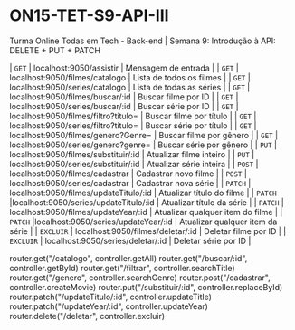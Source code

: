 # ON15-TET-S9-API-III
Turma Online Todas em Tech - Back-end | Semana 9: Introdução à API: DELETE + PUT + PATCH

| `GET` | localhost:9050/assistir | Mensagem de entrada |
| `GET` | localhost:9050/filmes/catalogo | Lista de todos os filmes |
| `GET` | localhost:9050/series/catalogo | Lista de todas as séries |
| `GET` | localhost:9050/filmes/buscar/:id | Buscar filme por ID |
| `GET` | localhost:9050/series/buscar/:id | Buscar série por ID |
| `GET` | localhost:9050/filmes/filtro?titulo= | Buscar filme por título |
| `GET` | localhost:9050/series/filtro?titulo= | Buscar série por título |
| `GET` | localhost:9050/filmes/genero?Genre= | Buscar filme por gênero |
| `GET` | localhost:9050/series/genero?genre= | Buscar série por gênero |
| `PUT` | localhost:9050/filmes/substituir/:id | Atualizar filme inteiro |
| `PUT` | localhost:9050/series/substituir/:id | Atualizar série inteira |
| `POST` | localhost:9050/filmes/cadastrar | Cadastrar novo filme |
| `POST` | localhost:9050/series/cadastrar | Cadastrar nova série |
| `PATCH` | localhost:9050/filmes/updateTitulo/:id | Atualizar título do filme |
| `PATCH` |localhost:9050/series/updateTitulo/:id | Atualizar título da série |
| `PATCH` | localhost:9050/filmes/updateYear/:id | Atualizar qualquer item do filme |
| `PATCH` |localhost:9050/series/updateYear/:id | Atualizar qualquer item da série |
| `EXCLUIR` | localhost:9050/filmes/deletar/:id | Deletar filme por ID |
| `EXCLUIR` | localhost:9050/series/deletar/:id | Deletar série por ID |

router.get("/catalogo", controller.getAll)
router.get("/buscar/:id", controller.getById)
router.get("/filtrar", controller.searchTitle)
router.get("/genero", controller.searchGenre)
router.post("/cadastrar", controller.createMovie)
router.put("/substituir/:id", controller.replaceById)
router.patch("/updateTitulo/:id", controller.updateTitle)
router.patch("/updateYear/:id", controller.updateYear)
router.delete("/deletar", controller.excluir)
